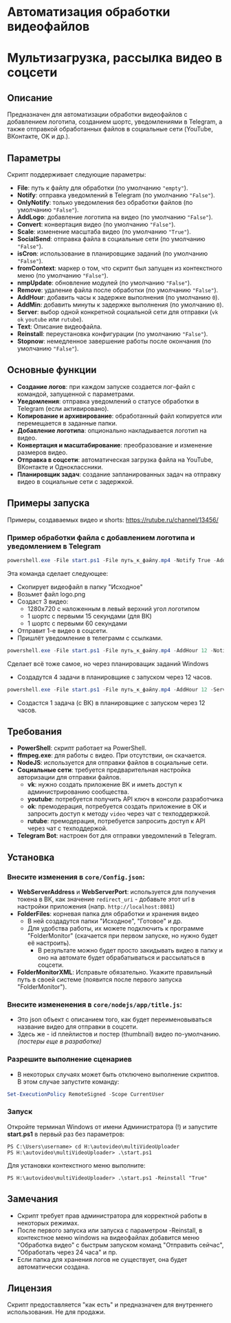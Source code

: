 # Автоматизация обработки видеофайлов
# Мультизагрузка, рассылка видео в соцсети

## Описание

Предназначен для автоматизации обработки видеофайлов с добавлением логотипа, созданием шортс, уведомлениями в Telegram, а также отправкой обработанных файлов в социальные сети (YouTube, ВКонтакте, OK и др.).

## Параметры

Скрипт поддерживает следующие параметры:

- **File**: путь к файлу для обработки (по умолчанию `"empty"`).
- **Notify**: отправка уведомлений в Telegram (по умолчанию `"False"`).
- **OnlyNotify**: только уведомления без обработки файлов (по умолчанию `"False"`).
- **AddLogo**: добавление логотипа на видео (по умолчанию `"False"`).
- **Convert**: конвертация видео (по умолчанию `"False"`).
- **Scale**: изменение масштаба видео (по умолчанию `"True"`).
- **SocialSend**: отправка файла в социальные сети (по умолчанию `"False"`).
- **isCron**: использование в планировщике заданий (по умолчанию `"False"`).
- **fromContext**: маркер о том, что скрипт был запущен из контекстного меню (по умолчанию `"False"`).
- **nmpUpdate**: обновление модулей (по умолчанию `"False"`).
- **Remove**: удаление файла после обработки (по умолчанию `"False"`).
- **AddHour**: добавить часы к задержке выполнения (по умолчанию `0`).
- **AddMin**: добавить минуты к задержке выполнения (по умолчанию `0`).
- **Server**: выбор одной конкретной социальной сети для отправки (`vk` `ok` `youtube` или `rutube`).
- **Text**: Описание видеофайла.
- **Reinstall**: переустановка конфигурации (по умолчанию `"False"`).
- **Stopnow**: немедленное завершение работы после окончания (по умолчанию `"False"`).

## Основные функции

- **Создание логов**: при каждом запуске создается лог-файл с командой, запущенной с параметрами.
- **Уведомления**: отправка уведомлений о статусе обработки в Telegram (если активировано).
- **Копирование и архивирование**: обработанный файл копируется или перемещается в заданные папки.
- **Добавление логотипа**: опционально накладывается логотип на видео.
- **Конвертация и масштабирование**: преобразование и изменение размеров видео.
- **Отправка в соцсети**: автоматическая загрузка файла на YouTube, ВКонтакте и Одноклассники.
- **Планировщик задач**: создание запланированных задач на отправку видео в социальные сети с задержкой.

## Примеры запуска
Примеры, создаваемых видео и shorts: https://rutube.ru/channel/13456/

### Пример обработки файла с добавлением логотипа и уведомлением в Telegram

```powershell
powershell.exe -File start.ps1 -File путь_к_файлу.mp4 -Notify True -AddLogo True -SocialSend True
```
Эта команда сделает следующее:
- Скопирует видеофайл в папку "Исходное"
- Возьмет файл logo.png
- Создаст 3 видео:
  - 1280x720 с наложенным в левый верхний угол логотипом
  - 1 шортс с первыми 15 секундами (для ВК)
  - 1 шортс с первыми 60 секундами
- Отправит 1-е видео в соцсети.
- Пришлёт уведомление в телеграмм с ссылками.


```powershell
powershell.exe -File start.ps1 -File путь_к_файлу.mp4 -AddHour 12 -Notify True -AddLogo True -SocialSend True 
```
Сделает всё тоже самое, но через планироващик заданий Windows
 - Создадутся 4 задачи в планировщике с запуском через 12 часов.


```powershell
powershell.exe -File start.ps1 -File путь_к_файлу.mp4 -AddHour 12 -Server vk -Notify True -AddLogo True -SocialSend True 
```
 - Создастся 1 задача (с ВК) в планировщике с запуском через 12 часов.

## Требования
- **PowerShell**: скрипт работает на PowerShell.
- **ffmpeg.exe**: для работы с видео. При отсутствии, он скачается.
- **NodeJS**: используется для отправки файлов в социальные сети.
- **Социальные сети**: требуется предварительная настройка авторизации для отправки файлов.
  - **vk**: нужно создать приложение ВК и иметь доступ к администрированию сообщества.
  - **youtube**: потребуется получить API ключ в консоли разработчика
  - **ok**: премодерация, потребуется создать приложение в ОК и запросить доступ к методу `video` через чат с техподдержкой.
  - **rutube**: премодерация, потребуется запросить доступ к API через чат с техподдержой.
- **Telegram Bot**: настроен бот для отправки уведомлений в Telegram.

## Установка
### Внесите изменения в `core/Config.json`:
- **WebServerAddress** и **WebServerPort**: используется для получения токена в ВК, как значение `redirect_uri` - добавьте этот url в настройки приложения (напр. `http://localhost:8081`)
- **FolderFiles**: корневая папка для обработки и хранения видео
  - В ней создадутся папки "Исходное", "Готовое" и др.
  - Для удобства работы, их можете подключить к программе "FolderMonitor" (скачается при первом запуске, но нужно будет её настроить).
    - В результате можно будет просто закидывать видео в папку и оно на автомате будет обрабатываться и рассылаться в соцсети.
- **FolderMonitorXML**: Исправьте обязательно. Укажите правильный путь в своей системе (появится после первого запуска "FolderMonitor").

### Внесите измененения в `core/nodejs/app/title.js`:
- Это json объект с описанием того, как будет переименовываться название видео для отправки в соцсети.
- Здесь же - id плейлистов и постер (thumbnail) видео по-умолчанию. *(постеры еще в разработке)*

### Разрешите выполнение сценариев
- В некоторых случаях может быть отключено выполнение скриптов. В этом случае запустите команду:
```powershell
Set-ExecutionPolicy RemoteSigned -Scope CurrentUser
```

### Запуск
Откройте терминал Windows от имени Администратора (!) и запустите **start.ps1** в первый раз без параметров:
```console
PS C:\Users\username> cd H:\autovideo\multiVideoUploader
PS H:\autovideo\multiVideoUploader> .\start.ps1
```
Для установки контекстного меню выполните:
```
PS H:\autovideo\multiVideoUploader> .\start.ps1 -Reinstall "True"
```


## Замечания
- Скрипт требует прав администратора для корректной работы в некоторых режимах.
- После первого запуска или запуска с параметром -Reinstall, в контекстное меню windows на видеофайлах добавится меню "Обработка видео" с быстрым запуском команд "Отправить сейчас", "Обработать через 24 часа" и пр.
- Если папка для хранения логов не существует, она будет автоматически создана.

## Лицензия
Скрипт предоставляется "как есть" и предназначен для внутреннего использования. Не для продажи.
